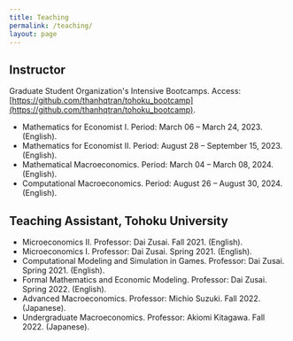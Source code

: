 ```yaml
---
title: Teaching
permalink: /teaching/
layout: page
---
```



## Instructor

Graduate Student Organization's Intensive Bootcamps. Access: [https://github.com/thanhqtran/tohoku_bootcamp](https://github.com/thanhqtran/tohoku_bootcamp).

- Mathematics for Economist I. Period: March 06 – March 24, 2023. (English).
- Mathematics for Economist II. Period: August 28 – September 15, 2023. (English).
- Mathematical Macroeconomics. Period: March 04 – March 08, 2024. (English).
- Computational Macroeconomics. Period: August 26 – August 30, 2024. (English).

## Teaching Assistant, Tohoku University

- Microeconomics II. Professor: Dai Zusai. Fall 2021. (English).
- Microeconomics I. Professor: Dai Zusai. Spring 2021. (English).
- Computational Modeling and Simulation in Games. Professor: Dai Zusai. Spring 2021. (English).
- Formal Mathematics and Economic Modeling. Professor: Dai Zusai. Spring 2022. (English).
- Advanced Macroeconomics. Professor: Michio Suzuki. Fall 2022. (Japanese).
- Undergraduate Macroeconomics. Professor: Akiomi Kitagawa. Fall 2022. (Japanese).
